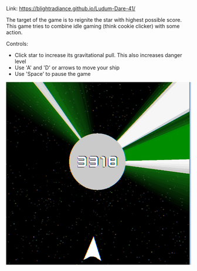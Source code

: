 Link: https://blightradiance.github.io/Ludum-Dare-41/

The target of the game is to reignite the star with highest possible score.
This game tries to combine idle gaming (think cookie clicker) with some action.

Controls:
- Click star to increase its gravitational pull. This also increases danger level
- Use 'A' and 'D' or arrows to move your ship
- Use 'Space' to pause the game

![Screenshot](screens/pic.png)